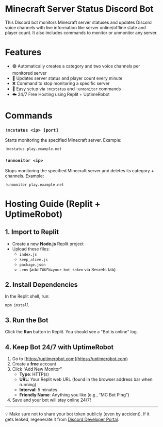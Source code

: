 # Minecraft Server Status Discord Bot

This Discord bot monitors Minecraft server statuses and updates Discord voice channels with live information like server online/offline state and player count. It also includes commands to monitor or unmonitor any server.

# Features

- 🟢 Automatically creates a category and two voice channels per monitored server
- 🔁 Updates server status and player count every minute
- ❌ Command to stop monitoring a specific server
- 💬 Easy setup via `!mcstatus` and `!unmonitor` commands
- ☁️ 24/7 Free Hosting using Replit + UptimeRobot

# Commands

### `!mcstatus <ip> [port]`
Starts monitoring the specified Minecraft server. Example:
```
!mcstatus play.example.net
```

### `!unmonitor <ip>`
Stops monitoring the specified Minecraft server and deletes its category + channels. Example:
```
!unmonitor play.example.net
```

# Hosting Guide (Replit + UptimeRobot)

## 1. Import to Replit
- Create a new **Node.js** Replit project
- Upload these files:
  - `index.js`
  - `keep_alive.js`
  - `package.json`
  - `.env` (add `TOKEN=your_bot_token` via Secrets tab)

## 2. Install Dependencies
In the Replit shell, run:
```
npm install
```

## 3. Run the Bot
Click the **Run** button in Replit. You should see a "Bot is online" log.

## 4. Keep Bot 24/7 with UptimeRobot
1. Go to [https://uptimerobot.com](https://uptimerobot.com)
2. Create a **free** account
3. Click “Add New Monitor”
   - **Type**: HTTP(s)
   - **URL**: Your Replit web URL (found in the browser address bar when running)
   - **Interval**: 5 minutes
   - **Friendly Name**: Anything you like (e.g., “MC Bot Ping”)
4. Save and your bot will stay online 24/7!

---

💡 Make sure not to share your bot token publicly (even by accident). If it gets leaked, regenerate it from [Discord Developer Portal](https://discord.com/developers/applications).
